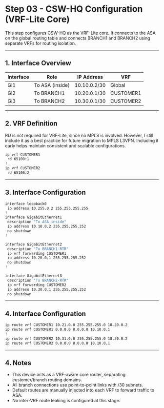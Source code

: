 # Step 03 - CSW-HQ Configuration (VRF-Lite Core)

This step configures CSW-HQ as the VRF-Lite core. It connects to the ASA on the global routing table and connects BRANCH1 and BRANCH2 using separate VRFs for routing isolation.

---

## 1. Interface Overview

| Interface | Role                 | IP Address      | VRF          |
|-----------|----------------------|------------------|-------------|
| Gi1       | To ASA (inside)      | 10.10.0.2/30     | Global      |
| Gi2       | To BRANCH1           | 10.20.0.1/30     | CUSTOMER1   |
| Gi3       | To BRANCH2           | 10.30.0.1/30     | CUSTOMER2   |

---

## 2. VRF Definition

RD is not required for VRF-Lite, since no MPLS is involved. However, I still include it as a best practice for future migration to MPLS L3VPN. Including it early helps maintain consistent and scalable configurations.

```bash
ip vrf CUSTOMER1
 rd 65100:1
!
ip vrf CUSTOMER2
 rd 65100:2
```

---

## 3. Interface Configuration

```bash
interface loopback0
 ip address 10.255.0.2 255.255.255.255
!
interface GigabitEthernet1
 description "To ASA inside"
 ip address 10.10.0.2 255.255.255.252
 no shutdown
!

interface GigabitEthernet2
 description "To BRANCH1-RTR"
 ip vrf forwarding CUSTOMER1
 ip address 10.20.0.1 255.255.255.252
 no shutdown
!

interface GigabitEthernet3
 description "To BRANCH2-RTR"
 ip vrf forwarding CUSTOMER2
 ip address 10.30.0.1 255.255.255.252
 no shutdown
```

---

## 4. Interface Configuration

```bash
ip route vrf CUSTOMER1 10.21.0.0 255.255.255.0 10.20.0.2
ip route vrf CUSTOMER1 0.0.0.0 0.0.0.0 10.10.0.1
!
ip route vrf CUSTOMER2 10.31.0.0 255.255.255.0 10.30.0.2
ip route vrf CUSTOMER2 0.0.0.0 0.0.0.0 10.10.0.1
```

---

## 4. Notes
- This device acts as a VRF-aware core router, separating customer/branch routing domains.
- All branch connections use point-to-point links with /30 subnets.
- Default routes are manually injected into each VRF to forward traffic to ASA.
- No inter-VRF route leaking is configured at this stage.
